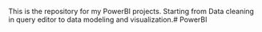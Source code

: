 This is the repository for my PowerBI projects. Starting from Data cleaning in query editor to data modeling and visualization.# PowerBI
